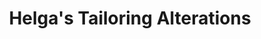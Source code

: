 ---
title: "Helga's Tailoring Alterations"
url: /tallahassee/helgas-tailoring-alterations/
shop: Schneiderei
---